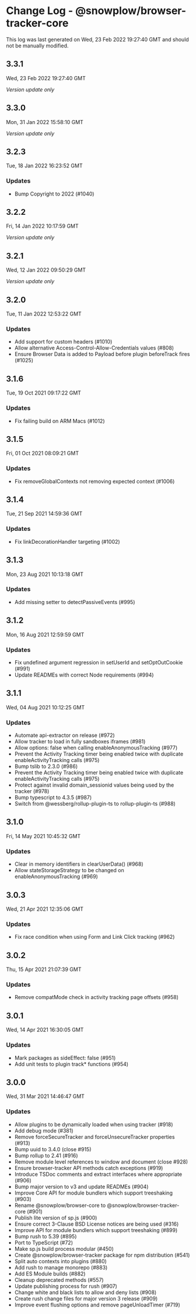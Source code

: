 # Change Log - @snowplow/browser-tracker-core

This log was last generated on Wed, 23 Feb 2022 19:27:40 GMT and should not be manually modified.

## 3.3.1
Wed, 23 Feb 2022 19:27:40 GMT

_Version update only_

## 3.3.0
Mon, 31 Jan 2022 15:58:10 GMT

_Version update only_

## 3.2.3
Tue, 18 Jan 2022 16:23:52 GMT

### Updates

- Bump Copyright to 2022 (#1040)

## 3.2.2
Fri, 14 Jan 2022 10:17:59 GMT

_Version update only_

## 3.2.1
Wed, 12 Jan 2022 09:50:29 GMT

_Version update only_

## 3.2.0
Tue, 11 Jan 2022 12:53:22 GMT

### Updates

- Add support for custom headers (#1010)
- Allow alternative Access-Control-Allow-Credentials values (#808)
- Ensure Browser Data is added to Payload before plugin beforeTrack fires (#1025)

## 3.1.6
Tue, 19 Oct 2021 09:17:22 GMT

### Updates

- Fix failing build on ARM Macs (#1012)

## 3.1.5
Fri, 01 Oct 2021 08:09:21 GMT

### Updates

- Fix removeGlobalContexts not removing expected context (#1006)

## 3.1.4
Tue, 21 Sep 2021 14:59:36 GMT

### Updates

- Fix linkDecorationHandler targeting (#1002)

## 3.1.3
Mon, 23 Aug 2021 10:13:18 GMT

### Updates

- Add missing setter to detectPassiveEvents (#995)

## 3.1.2
Mon, 16 Aug 2021 12:59:59 GMT

### Updates

- Fix undefined argument regression in setUserId and setOptOutCookie (#991)
- Update READMEs with correct Node requirements (#994)

## 3.1.1
Wed, 04 Aug 2021 10:12:25 GMT

### Updates

- Automate api-extractor on release (#972)
- Allow tracker to load in fully sandboxes iframes (#981)
- Allow options: false when calling enableAnonymousTracking (#977)
- Prevent the Activity Tracking timer being enabled twice with duplicate enableActivityTracking calls (#975)
- Bump tslib to 2.3.0 (#986)
- Prevent the Activity Tracking timer being enabled twice with duplicate enableActivityTracking calls (#975)
- Protect against invalid domain_sessionid values being used by the tracker (#978)
- Bump typescript to 4.3.5 (#987)
- Switch from @wessberg/rollup-plugin-ts to rollup-plugin-ts (#988)

## 3.1.0
Fri, 14 May 2021 10:45:32 GMT

### Updates

- Clear in memory identifiers in clearUserData() (#968)
- Allow stateStorageStrategy to be changed on enableAnonymousTracking (#969)

## 3.0.3
Wed, 21 Apr 2021 12:35:06 GMT

### Updates

- Fix race condition when using Form and Link Click tracking (#962)

## 3.0.2
Thu, 15 Apr 2021 21:07:39 GMT

### Updates

- Remove compatMode check in activity tracking page offsets (#958)

## 3.0.1
Wed, 14 Apr 2021 16:30:05 GMT

### Updates

- Mark packages as sideEffect: false (#951)
- Add unit tests to plugin track* functions (#954)

## 3.0.0
Wed, 31 Mar 2021 14:46:47 GMT

### Updates

- Allow plugins to be dynamically loaded when using tracker (#918)
- Add debug mode (#381)
- Remove forceSecureTracker and forceUnsecureTracker properties (#913)
- Bump uuid to 3.4.0 (close #915)
- Bump rollup to 2.41 (#916)
- Remove module level references to window and document (close #928)
- Ensure browser-tracker API methods catch exceptions (#919)
- Introduce TSDoc comments and extract interfaces where appropriate (#906)
- Bump major version to v3 and update READMEs (#904)
- Improve Core API for module bundlers which support treeshaking (#903)
- Rename @snowplow/browser-core to @snowplow/browser-tracker-core (#901)
- Publish lite version of sp.js (#900)
- Ensure correct 3-Clause BSD License notices are being used (#316)
- Improve API for module bundlers which support treeshaking (#899)
- Bump rush to 5.39 (#895)
- Port to TypeScript (#72)
- Make sp.js build process modular (#450)
- Create @snowplow/browser-tracker package for npm distribution (#541)
- Split auto contexts into plugins (#880)
- Add rush to manage monorepo (#883)
- Add ES Module builds (#882)
- Cleanup deprecated methods (#557)
- Update publishing process for rush (#907)
- Change white and black lists to allow and deny lists (#908)
- Create rush change files for major version 3 release (#909)
- Improve event flushing options and remove pageUnloadTimer (#719)

